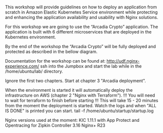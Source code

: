 This workshop will provide guidelines on how to deploy an application from scratch in Amazon Elastic Kubernetes Service environment while protecting and enhancing the application availability and usability with Nginx solutions.

For this workshop we are going to use the “Arcadia Crypto” application. The application is built with 6 different microservices that are deployed in the Kubernetes environment.

By the end of the workshop the “Arcadia Crypto” will be fully deployed and protected as described in the bellow diagram.

Documentation for the workshop can be found at:
http://udf.nginx-experience.com/
ssh into the Jumpbox and start the lab while in the /home/ubuntu/lab/ directory.

Ignore the first two chapters.
Start at chapter 3 "Arcadia deployment".

When the environment is started it will automatically deploy the infrastructure on AWS (chapter 2 "Nginx with Terraform").
!!! You will need to wait for terraform to finish before starting !!!
This will take 15 - 20 minutes from the moment the deployment is started.
Watch the logs and when "ALL IS DONE" is printed you can start.
tail -f /home/ubuntu/startup/startup.log

Nginx versions used at the moment:
KIC 1.11.1 with App Protect and Opentracing for Zipkin
Controller 3.16
Nginx+ R23 
